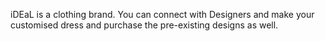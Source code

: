 iDEaL is a clothing brand. You can connect with Designers and make your customised dress and purchase the pre-existing designs as well.
